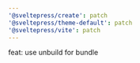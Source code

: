 ```yaml
---
'@sveltepress/create': patch
'@sveltepress/theme-default': patch
'@sveltepress/vite': patch
---
```


feat: use unbuild for bundle
